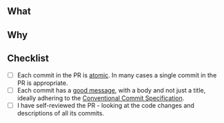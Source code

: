 ## What

<!---
What is this PR doing, e.g. implementations, algorithms, etc.?
 * Set the scene - you probably have a lot of context in your head that the reader doesn't have.
 * Explain like I'm 5 - try to make as few assumptions as possible about the reader
 * Use pictures, screenshots, or a diagram if you can, for example https://docs.github.com/en/get-started/writing-on-github/working-with-advanced-formatting/creating-diagrams#creating-mermaid-diagrams
--->

## Why

<!---
Why is this change happening, e.g. goals, use cases, stories, etc.?
 * Explain what the problem was that this PR addresses.
 * Explain why this solution was chosen, and any alternatives considered.
 * Mention any assumptions, deliberately ignored edge-cases, or changes that are left for later.
--->

<!---
## Links

Links to give more detail or background, e.g. a ticket in JIRA or Trello, a release or commit in another repository. But all text above should be standalone: don't assume the reader can or will access any external links.

e.g.
See: [Description](https://example.com/)
--->

## Checklist

<!--- The commands `git commit --amend`, `git rebase -i` and `git push origin feat/my-change --force-with-lease` can be useful in acheiving the following -->

* [ ] Each commit in the PR is [atomic](https://gds-way.cloudapps.digital/standards/source-code/working-with-git.html#atomic-commits). In many cases a single commit in the PR is appropriate.
* [ ] Each commit has a [good message](https://gds-way.cloudapps.digital/standards/source-code/working-with-git.html#commit-messages), with a body and not just a title, ideally adhering to the [Conventional Commit Specification](https://www.conventionalcommits.org/en/v1.0.0/).
* [ ] I have self-reviewed the PR - looking at the code changes and descriptions of all its commits.
